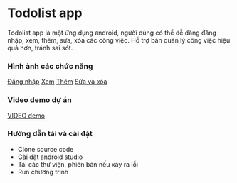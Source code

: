 # Todolist app
Todolist app là một ứng dụng android, người dùng có thể dễ dàng đăng nhập, xem, thêm, sửa, xóa các công việc. Hỗ trợ bản quản lý công việc hiệu quả hơn, tránh sai sót.
### Hình ảnh các chức năng
[Đăng nhập](https://photos.google.com/photo/AF1QipONKSvckTMjImzp0gSvvvrdYO__gHpc_QFwtuc)
[Xem](https://photos.google.com/photo/AF1QipO1_Wo-XCJWx20pca6noqFZlN-w44LMewhPskg)
[Thêm](https://photos.google.com/photo/AF1QipNG8wpAZPFiWL7R1VY5Ab_3wRbAwqtHpP97UlM)
[Sửa và xóa](https://photos.google.com/photo/AF1QipPZdc6iBUajbS1NqG8XmtVtbeKGzc2dcJx7BtU)
### Video demo dự án
[VIDEO demo](https://photos.google.com/photo/AF1QipOaHb6gCQc8Wjjf4t8YbleRH39FD5tqey5uyd0)
### Hướng dẫn tải và cài đặt
- Clone source code 
- Cài đặt android studio
- Tải các thư viện, phiên bản nếu xảy ra lỗi
- Run chương trình
